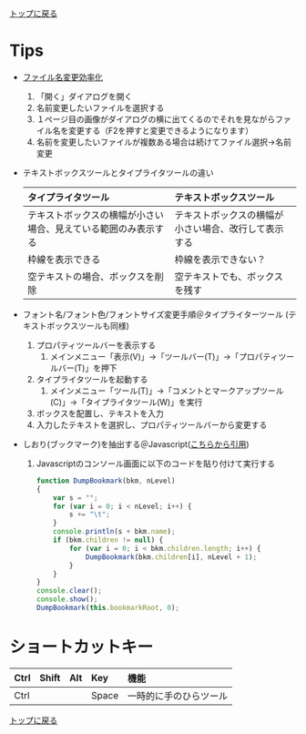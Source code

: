 [トップに戻る](../index.md)

# Tips

- [ファイル名変更効率化](http://anton0825.hatenablog.com/entry/20100614/1278454858)
	1. 「開く」ダイアログを開く
	1. 名前変更したいファイルを選択する
	1. １ページ目の画像がダイアログの横に出てくるのでそれを見ながらファイル名を変更する（F2を押すと変更できるようになります）
	1. 名前を変更したいファイルが複数ある場合は続けてファイル選択→名前変更
- テキストボックスツールとタイプライタツールの違い

	| タイプライタツール | テキストボックスツール |
	|:---|:---|
	| テキストボックスの横幅が小さい場合、見えている範囲のみ表示する | テキストボックスの横幅が小さい場合、改行して表示する |
	| 枠線を表示できる | 枠線を表示できない？ |
	| 空テキストの場合、ボックスを削除 | 空テキストでも、ボックスを残す |

- フォント名/フォント色/フォントサイズ変更手順＠タイプライターツール (テキストボックスツールも同様)
	1. プロパティツールバーを表示する
		1. メインメニュー「表示(V)」→「ツールバー(T)」→「プロパティツールバー(T)」を押下
	1. タイプライタツールを起動する
		1. メインメニュー「ツール(T)」→「コメントとマークアップツール(C)」→「タイプライタツール(W)」を実行
	1. ボックスを配置し、テキストを入力
	1. 入力したテキストを選択し、プロパティツールバーから変更する
- しおり(ブックマーク)を抽出する＠Javascript([こちらから引用](http://kb2.adobe.com/jp/cps/511/511727/attachments/511727_js_api_reference.pdf))
	1. Javascriptのコンソール画面に以下のコードを貼り付けて実行する
	
		```Javascript
		function DumpBookmark(bkm, nLevel)
		{
			var s = "";
			for (var i = 0; i < nLevel; i++) {
				s += "\t";
			}
			console.println(s + bkm.name);
			if (bkm.children != null) {
				for (var i = 0; i < bkm.children.length; i++) {
					DumpBookmark(bkm.children[i], nLevel + 1);
				}
			}
		}
		console.clear();
		console.show();
		DumpBookmark(this.bookmarkRoot, 0);
		```

# ショートカットキー

|Ctrl|Shift|Alt|Key|機能|
|:---|:---|:---|:---|:---|
|Ctrl|||Space|一時的に手のひらツール|

[トップに戻る](../index.md)
